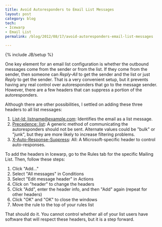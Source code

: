 ```yaml
---
title: Avoid Autoresponders to Email List Messages
layout: post
category: blog
tech:
- Icewarp
- Email List
permalink: /blog/2012/08/17/avoid-autoresponders-email-list-messages

---
```

{% include JB/setup %}
<div id="node-203" class="node node-blog node-promoted">
  <div class="content clearfix">
    <div class="field field-name-body field-type-text-with-summary field-label-hidden"><div class="field-items"><div class="field-item even"><p>One key element for an email list configuration is whether the outbound messages come from the sender or from the list. If they come from the sender, then someone can <em>Reply-All</em> to get the sender and the list or just <em>Reply</em> to get the sender. That is a very convenient setup, but it prevents having any real control over autoresponders that go to the message sender. However, there are a few headers that can suppress a portion of the autoresponders.</p>
<p>Although there are other possibilities, I settled on adding these three headers to all list messages:</p>
<ol><li>
		<a href="http://www.apps.ietf.org/rfc/rfc2919.html">List-Id: listname@example.com</a>: Identifies the email as a list message.</li>
	<li>
		<a href="http://en.wikipedia.org/wiki/Email">Precedence: list</a>: A generic method of communicating the autoresponders should not be sent. Alternate values could be "bulk" or "junk", but they are more likely to increase filtering problems.</li>
	<li>
		<a href="http://msdn.microsoft.com/en-us/library/ee219609(v=EXCHG.80).aspx">X-Auto-Response-Suppress</a>: All: A Microsoft-specific header to control auto-responses.</li>
</ol><p>To add the headers in Icewarp, go to the Rules tab for the specific Mailing List. Then, follow these steps:</p>
<ol><li>
		Click "Add..."</li>
	<li>
		Select "All messages" in Conditions</li>
	<li>
		Select "Edit message header" in Actions</li>
	<li>
		Click on "header" to change the headers</li>
	<li>
		Click "Add", enter the header info, and then "Add" again (repeat for other headers)</li>
	<li>
		Click "OK" and "OK" to close the windows</li>
	<li>
		Move the rule to the top of your rules list</li>
</ol><p>That should do it. You cannot control whether all of your list users have software that will respect these headers, but it is a step forward.</p>
</div></div></div>  </div>
</div>
